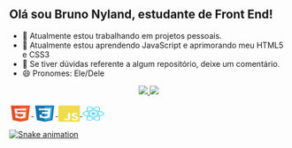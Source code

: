 ## Olá sou Bruno Nyland, estudante de Front End!

- 🔭 Atualmente estou trabalhando em projetos pessoais.
- 🌱 Atualmente estou aprendendo JavaScript e aprimorando meu HTML5 e CSS3
- 💬 Se tiver dúvidas referente a algum repositório, deixe um comentário.
- 😄 Pronomes: Ele/Dele


<div align="center">
  <a href="https://github.com/brunonyland1">
  <img height="180em" src="https://github-readme-stats.vercel.app/api?username=brunonyland1&show_icons=true&theme=dark&include_all_commits=true&count_private=true"/>
  <img height="180em" src="https://github-readme-stats.vercel.app/api/top-langs/?username=brunonyland1&layout=compact&langs_count=7&theme=dark"/>
</div>

<div style="display: inline_block"><br>
  <img align="center" alt="Bruno-HTML" height="30" width="40" src="https://raw.githubusercontent.com/devicons/devicon/master/icons/html5/html5-original.svg">
  <img align="center" alt="Bruno-CSS" height="30" width="40" src="https://raw.githubusercontent.com/devicons/devicon/master/icons/css3/css3-original.svg">
  <img align="center" alt="Bruno-Js" height="30" width="40" src="https://raw.githubusercontent.com/devicons/devicon/master/icons/javascript/javascript-plain.svg">
  <img align="center" alt="Bruno-React" height="30" width="40" src="https://raw.githubusercontent.com/devicons/devicon/master/icons/react/react-original.svg">
</div>

![Snake animation](https://github.com/brunonyland1/rafaballerini/blob/output/github-contribution-grid-snake.svg)
